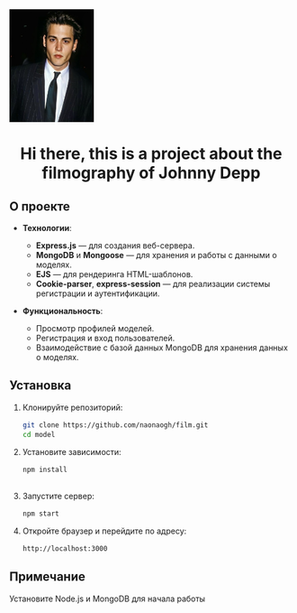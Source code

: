<img align="center" src="https://github.com/naonaogh/film/raw/master/public/images/Depp.jpg"  height=200px width=150px/>
<h1 align="center">Hi there, this is a project about the filmography of Johnny Depp</h1>

## О проекте

- **Технологии**:  
  - **Express.js** — для создания веб-сервера.
  - **MongoDB** и **Mongoose** — для хранения и работы с данными о моделях.
  - **EJS** — для рендеринга HTML-шаблонов.
  - **Cookie-parser**, **express-session** — для реализации системы регистрации и аутентификации.

- **Функциональность**:  
  - Просмотр профилей моделей.
  - Регистрация и вход пользователей.
  - Взаимодействие с базой данных MongoDB для хранения данных о моделях.

## Установка

1. Клонируйте репозиторий:
   ```bash
   git clone https://github.com/naonaogh/film.git
   cd model
 2. Установите зависимости:
    ```bash
    npm install
   
 3. Запустите сервер:
    ```bash
    npm start
    
 4. Откройте браузер и перейдите по адресу:
    ```bash
    http://localhost:3000


## Примечание

Установите Node.js и MongoDB для начала работы





